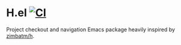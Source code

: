 # H.el  [![CI](https://github.com/NinjaTrappeur/h.el/actions/workflows/test.yml/badge.svg)](https://github.com/NinjaTrappeur/h.el/actions/workflows/test.yml)
Project checkout and navigation Emacs package heavily inspired by [zimbatm/h](https://github.com/zimbatm/h).
